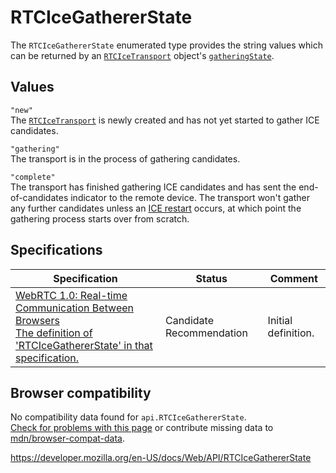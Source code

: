 RTCIceGathererState
===================

The `RTCIceGathererState` enumerated type provides the string values which can be returned by an [`RTCIceTransport`](rtcicetransport) object's [`gatheringState`](rtcicetransport/gatheringstate).

Values
------

`"new"`  
The [`RTCIceTransport`](rtcicetransport) is newly created and has not yet started to gather ICE candidates.

`"gathering"`  
The transport is in the process of gathering candidates.

`"complete"`  
The transport has finished gathering ICE candidates and has sent the end-of-candidates indicator to the remote device. The transport won't gather any further candidates unless an [ICE restart](webrtc_api/session_lifetime#ice_restart) occurs, at which point the gathering process starts over from scratch.

Specifications
--------------

<table><thead><tr class="header"><th>Specification</th><th>Status</th><th>Comment</th></tr></thead><tbody><tr class="odd"><td><a href="https://w3c.github.io/webrtc-pc/#dom-rtcicegathererstate">WebRTC 1.0: Real-time Communication Between Browsers<br />
<span class="small">The definition of 'RTCIceGathererState' in that specification.</span></a></td><td><span class="spec-cr">Candidate Recommendation</span></td><td>Initial definition.</td></tr></tbody></table>

Browser compatibility
---------------------

No compatibility data found for `api.RTCIceGathererState`.  
[Check for problems with this page](#on-github) or contribute missing data to [mdn/browser-compat-data](https://github.com/mdn/browser-compat-data).

<a href="https://developer.mozilla.org/en-US/docs/Web/API/RTCIceGathererState" class="_attribution-link">https://developer.mozilla.org/en-US/docs/Web/API/RTCIceGathererState</a>
